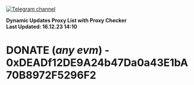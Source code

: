 [![Telegram channel](https://img.shields.io/endpoint?url=https://runkit.io/damiankrawczyk/telegram-badge/branches/master?url=https://t.me/n4z4v0d)](https://t.me/n4z4v0d) 

**Dynamic Updates Proxy List with Proxy Checker**  
**Last Updated: 16.12.23 14:10**

# DONATE (_any evm_) - 0xDEADf12DE9A24b47Da0a43E1bA70B8972F5296F2
